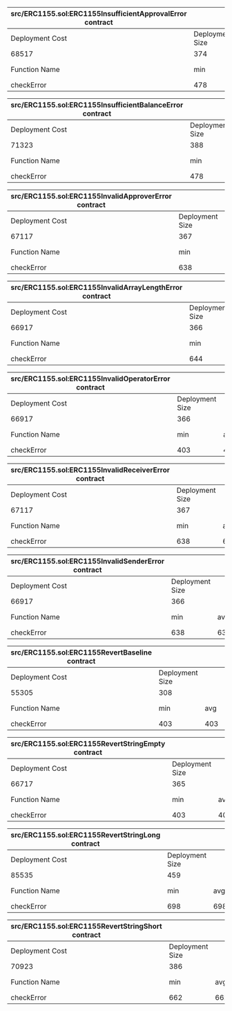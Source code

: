  
 
 
 
 
 
 
 
 
 
 
| src/ERC1155.sol:ERC1155InsufficientApprovalError contract |                 |     |        |     |         |
| ----------------------------------------------------------|-----------------|-----|--------|-----|---------|
| Deployment Cost                                           | Deployment Size |     |        |     |         |
| 68517                                                     | 374             |     |        |     |         |
| Function Name                                             | min             | avg | median | max | # calls |
| checkError                                                | 478             | 478 | 478    | 478 | 1       |
 
 
| src/ERC1155.sol:ERC1155InsufficientBalanceError contract |                 |     |        |     |         |
| ---------------------------------------------------------|-----------------|-----|--------|-----|---------|
| Deployment Cost                                          | Deployment Size |     |        |     |         |
| 71323                                                    | 388             |     |        |     |         |
| Function Name                                            | min             | avg | median | max | # calls |
| checkError                                               | 478             | 478 | 478    | 478 | 1       |
 
 
| src/ERC1155.sol:ERC1155InvalidApproverError contract |                 |     |        |     |         |
| -----------------------------------------------------|-----------------|-----|--------|-----|---------|
| Deployment Cost                                      | Deployment Size |     |        |     |         |
| 67117                                                | 367             |     |        |     |         |
| Function Name                                        | min             | avg | median | max | # calls |
| checkError                                           | 638             | 638 | 638    | 638 | 1       |
 
 
| src/ERC1155.sol:ERC1155InvalidArrayLengthError contract |                 |     |        |     |         |
| --------------------------------------------------------|-----------------|-----|--------|-----|---------|
| Deployment Cost                                         | Deployment Size |     |        |     |         |
| 66917                                                   | 366             |     |        |     |         |
| Function Name                                           | min             | avg | median | max | # calls |
| checkError                                              | 644             | 644 | 644    | 644 | 1       |
 
 
| src/ERC1155.sol:ERC1155InvalidOperatorError contract |                 |     |        |     |         |
| -----------------------------------------------------|-----------------|-----|--------|-----|---------|
| Deployment Cost                                      | Deployment Size |     |        |     |         |
| 66917                                                | 366             |     |        |     |         |
| Function Name                                        | min             | avg | median | max | # calls |
| checkError                                           | 403             | 403 | 403    | 403 | 1       |
 
 
| src/ERC1155.sol:ERC1155InvalidReceiverError contract |                 |     |        |     |         |
| -----------------------------------------------------|-----------------|-----|--------|-----|---------|
| Deployment Cost                                      | Deployment Size |     |        |     |         |
| 67117                                                | 367             |     |        |     |         |
| Function Name                                        | min             | avg | median | max | # calls |
| checkError                                           | 638             | 638 | 638    | 638 | 1       |
 
 
| src/ERC1155.sol:ERC1155InvalidSenderError contract |                 |     |        |     |         |
| ---------------------------------------------------|-----------------|-----|--------|-----|---------|
| Deployment Cost                                    | Deployment Size |     |        |     |         |
| 66917                                              | 366             |     |        |     |         |
| Function Name                                      | min             | avg | median | max | # calls |
| checkError                                         | 638             | 638 | 638    | 638 | 1       |
 
 
| src/ERC1155.sol:ERC1155RevertBaseline contract |                 |     |        |     |         |
| -----------------------------------------------|-----------------|-----|--------|-----|---------|
| Deployment Cost                                | Deployment Size |     |        |     |         |
| 55305                                          | 308             |     |        |     |         |
| Function Name                                  | min             | avg | median | max | # calls |
| checkError                                     | 403             | 403 | 403    | 403 | 1       |
 
 
| src/ERC1155.sol:ERC1155RevertStringEmpty contract |                 |     |        |     |         |
| --------------------------------------------------|-----------------|-----|--------|-----|---------|
| Deployment Cost                                   | Deployment Size |     |        |     |         |
| 66717                                             | 365             |     |        |     |         |
| Function Name                                     | min             | avg | median | max | # calls |
| checkError                                        | 403             | 403 | 403    | 403 | 1       |
 
 
| src/ERC1155.sol:ERC1155RevertStringLong contract |                 |     |        |     |         |
| -------------------------------------------------|-----------------|-----|--------|-----|---------|
| Deployment Cost                                  | Deployment Size |     |        |     |         |
| 85535                                            | 459             |     |        |     |         |
| Function Name                                    | min             | avg | median | max | # calls |
| checkError                                       | 698             | 698 | 698    | 698 | 1       |
 
 
| src/ERC1155.sol:ERC1155RevertStringShort contract |                 |     |        |     |         |
| --------------------------------------------------|-----------------|-----|--------|-----|---------|
| Deployment Cost                                   | Deployment Size |     |        |     |         |
| 70923                                             | 386             |     |        |     |         |
| Function Name                                     | min             | avg | median | max | # calls |
| checkError                                        | 662             | 662 | 662    | 662 | 1       |
 
 
 
